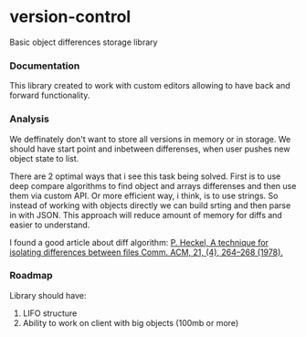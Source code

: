 # version-control
Basic object differences storage library 

### Documentation
This library created to work with custom editors allowing to have back and forward functionality.

### Analysis
We deffinately don't want to store all versions in memory or in storage. We should have start point and inbetween differenses, when user pushes new object state to list. 

There are 2 optimal ways that i see this task being solved. 
First is to use deep compare algorithms to find object and arrays differenses and then use them via custom API. 
Or more efficient way, i think, is to use strings. So instead of working with objects directly we can build srting and then parse in with JSON. This approach will reduce amount of memory for diffs and easier to understand.

I found a good article about diff algorithm: 
[P. Heckel, A technique for isolating differences between files Comm. ACM, 21, (4), 264–268 (1978).](https://dl.acm.org/citation.cfm?id=359460.359467&dl=GUIDE&dl=ACM&idx=359460&part=periodical&WantType=periodical&title=Communications%20of%20the%20ACM)


### Roadmap
Library should have:

1. LIFO structure
2. Ability to work on client with big objects (100mb or more)
